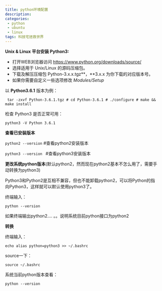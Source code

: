 ```yaml
---
title: python环境配置 
description:              
categories:
 - python
 - ubuntu
 - linux
tags: 科技宅拯救世界
---
```


**Unix & Linux 平台安装 Python3:**

- 打开WEB浏览器访问 https://www.python.org/downloads/source/
- 选择适用于 Unix/Linux 的源码压缩包。
- 下载及解压压缩包  Python-3.x.x.tgz**，**3.x.x 为你下载的对应版本号。
- 如果你需要自定义一些选项修改 *Modules/Setup*

以 **Python3.6.1** 版本为例：

` tar -zxvf Python-3.6.1.tgz # cd Python-3.6.1 # ./configure # make && make install`

检查 Python3 是否正常可用：

`python3 -V Python 3.6.1`





**查看已安装版本**

`python2 --version`   		#查看python2安装版本

`python3 --version `  		#查看python3安装版本



**更改系统python版本**(默认python2，然而现在python2基本不怎么用了，需要手动转换为python3)

  Python3和Python2是互相不兼容，但也不能卸载python2，可以将Python的指向Python3，这样就可以默认使用python3了。

终端输入：

`python --version`

如果终端输出python2.... 。。说明系统目前python接口为python2



**转换**

终端输入：

`echo alias python=python3 >> ~/.bashrc`

source一下：

`source ~/.bashrc`

系统当前python版本查看：

`python --version`

























